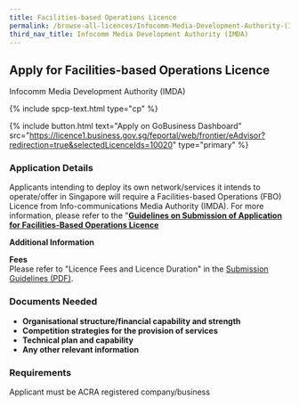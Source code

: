 ```yaml
---
title: Facilities-based Operations Licence
permalink: /browse-all-licences/Infocomm-Media-Development-Authority-(IMDA)/Facilities-based-Operations-Licence
third_nav_title: Infocomm Media Development Authority (IMDA)
---
```


## Apply for Facilities-based Operations Licence

Infocomm Media Development Authority (IMDA)

{% include spcp-text.html type="cp" %}

{% include button.html text="Apply on GoBusiness Dashboard" src="https://licence1.business.gov.sg/feportal/web/frontier/eAdvisor?redirection=true&selectedLicenceIds=10020" type="primary" %}

### Application Details

<p>Applicants intending to deploy its own network/services it intends to operate/offer in Singapore will require a Facilities-based Operations (FBO) Licence from Info-communications Media Authority (IMDA). For more information, please refer to the "<a href="https://www.imda.gov.sg/~/media/imda/files/regulation%20licensing%20and%20consultations/licensing/licenses/fboguidelines.pdf?la=en" target="_blank" rel="noopener"><strong>Guidelines on Submission of Application for Facilities-Based Operations Licence</strong></a></p>

**Additional Information**

<p><strong>Fees<br /></strong>Please refer to "Licence Fees and Licence Duration" in the <a href="https://www.imda.gov.sg/-/media/Imda/Files/Regulations-and-Licensing/Licensing/Telecommunication/Facilities-Based-Operations/FBOGuidelines.pdf" target="_blank" rel="noopener">Submission Guidelines (PDF)</a>.</p>

### Documents Needed

<ul>
 <li><strong>Organisational structure/financial capability and strength</strong></li>
 <li><strong>Competition strategies for the provision of services</strong></li>
 <li><strong>Technical plan and capability</strong></li>
 <li><strong>Any other relevant information</strong></li>
 </ul>

### Requirements

Applicant must be ACRA registered company/business

